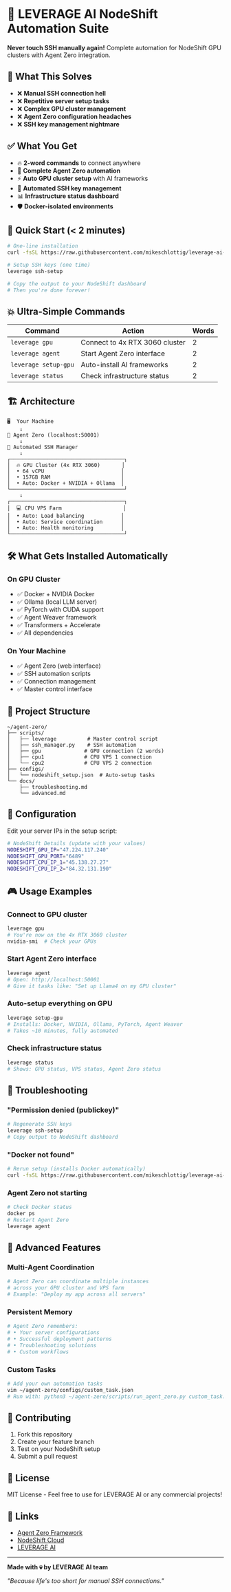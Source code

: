 # 🚀 LEVERAGE AI NodeShift Automation Suite

**Never touch SSH manually again!** Complete automation for NodeShift GPU clusters with Agent Zero integration.

## 🎯 What This Solves

- ❌ **Manual SSH connection hell**
- ❌ **Repetitive server setup tasks**  
- ❌ **Complex GPU cluster management**
- ❌ **Agent Zero configuration headaches**
- ❌ **SSH key management nightmare**

## ✅ What You Get

- 🔥 **2-word commands** to connect anywhere
- 🤖 **Complete Agent Zero automation**
- ⚡ **Auto GPU cluster setup** with AI frameworks
- 🔑 **Automated SSH key management**
- 📊 **Infrastructure status dashboard**
- 🛡️ **Docker-isolated environments**

## 🚀 Quick Start (< 2 minutes)

```bash
# One-line installation
curl -fsSL https://raw.githubusercontent.com/mikeschlottig/leverage-ai-nodeshift-automation/main/setup.sh | bash

# Setup SSH keys (one time)
leverage ssh-setup

# Copy the output to your NodeShift dashboard
# Then you're done forever!
```

## 💥 Ultra-Simple Commands

| Command | Action | Words |
|---------|--------| ----- |
| `leverage gpu` | Connect to 4x RTX 3060 cluster | 2 |
| `leverage agent` | Start Agent Zero interface | 2 |
| `leverage setup-gpu` | Auto-install AI frameworks | 2 |
| `leverage status` | Check infrastructure status | 2 |

## 🏗️ Architecture

```
🖥️  Your Machine
    ↓
🤖 Agent Zero (localhost:50001)
    ↓
🔗 Automated SSH Manager
    ↓
┌─────────────────────────────────────┐
│  🔥 GPU Cluster (4x RTX 3060)       │
│  • 64 vCPU                         │
│  • 157GB RAM                       │
│  • Auto: Docker + NVIDIA + Ollama  │
└─────────────────────────────────────┘
    ↓
┌─────────────────────────────────────┐
│  💻 CPU VPS Farm                    │
│  • Auto: Load balancing            │
│  • Auto: Service coordination      │
│  • Auto: Health monitoring         │
└─────────────────────────────────────┘
```

## 🛠️ What Gets Installed Automatically

### On GPU Cluster
- ✅ Docker + NVIDIA Docker
- ✅ Ollama (local LLM server)
- ✅ PyTorch with CUDA support
- ✅ Agent Weaver framework
- ✅ Transformers + Accelerate
- ✅ All dependencies

### On Your Machine  
- ✅ Agent Zero (web interface)
- ✅ SSH automation scripts
- ✅ Connection management
- ✅ Master control interface

## 📁 Project Structure

```
~/agent-zero/
├── scripts/
│   ├── leverage          # Master control script
│   ├── ssh_manager.py    # SSH automation
│   ├── gpu              # GPU connection (2 words)
│   ├── cpu1             # CPU VPS 1 connection  
│   └── cpu2             # CPU VPS 2 connection
├── configs/
│   └── nodeshift_setup.json  # Auto-setup tasks
└── docs/
    ├── troubleshooting.md
    └── advanced.md
```

## 🔧 Configuration

Edit your server IPs in the setup script:

```bash
# NodeShift Details (update with your values)
NODESHIFT_GPU_IP="47.224.117.240"
NODESHIFT_GPU_PORT="6489"
NODESHIFT_CPU_IP_1="45.138.27.27"
NODESHIFT_CPU_IP_2="84.32.131.190"
```

## 🎮 Usage Examples

### Connect to GPU cluster
```bash
leverage gpu
# You're now on the 4x RTX 3060 cluster
nvidia-smi  # Check your GPUs
```

### Start Agent Zero interface
```bash
leverage agent
# Open: http://localhost:50001
# Give it tasks like: "Set up Llama4 on my GPU cluster"
```

### Auto-setup everything on GPU
```bash
leverage setup-gpu
# Installs: Docker, NVIDIA, Ollama, PyTorch, Agent Weaver
# Takes ~10 minutes, fully automated
```

### Check infrastructure status
```bash
leverage status
# Shows: GPU status, VPS status, Agent Zero status
```

## 🚨 Troubleshooting

### "Permission denied (publickey)"
```bash
# Regenerate SSH keys
leverage ssh-setup
# Copy output to NodeShift dashboard
```

### "Docker not found"
```bash
# Rerun setup (installs Docker automatically)
curl -fsSL https://raw.githubusercontent.com/mikeschlottig/leverage-ai-nodeshift-automation/main/setup.sh | bash
```

### Agent Zero not starting
```bash
# Check Docker status
docker ps
# Restart Agent Zero
leverage agent
```

## 🔮 Advanced Features

### Multi-Agent Coordination
```bash
# Agent Zero can coordinate multiple instances
# across your GPU cluster and VPS farm
# Example: "Deploy my app across all servers"
```

### Persistent Memory
```bash
# Agent Zero remembers:
# • Your server configurations
# • Successful deployment patterns
# • Troubleshooting solutions
# • Custom workflows
```

### Custom Tasks
```bash
# Add your own automation tasks
vim ~/agent-zero/configs/custom_task.json
# Run with: python3 ~/agent-zero/scripts/run_agent_zero.py custom_task.json
```

## 🤝 Contributing

1. Fork this repository
2. Create your feature branch
3. Test on your NodeShift setup
4. Submit a pull request

## 📄 License

MIT License - Feel free to use for LEVERAGE AI or any commercial projects!

## 🔗 Links

- [Agent Zero Framework](https://github.com/frdel/agent-zero)
- [NodeShift Cloud](https://nodeshift.com)
- [LEVERAGE AI](https://github.com/mikeschlottig)

---

**Made with 💀 by LEVERAGE AI team**

*"Because life's too short for manual SSH connections."*